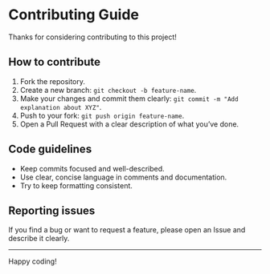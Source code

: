  # Contributing Guide

Thanks for considering contributing to this project!

## How to contribute

1. Fork the repository.
2. Create a new branch: `git checkout -b feature-name`.
3. Make your changes and commit them clearly: `git commit -m "Add explanation about XYZ"`.
4. Push to your fork: `git push origin feature-name`.
5. Open a Pull Request with a clear description of what you’ve done.

## Code guidelines

- Keep commits focused and well-described.
- Use clear, concise language in comments and documentation.
- Try to keep formatting consistent.

## Reporting issues

If you find a bug or want to request a feature, please open an Issue and describe it clearly.

---

Happy coding! 

